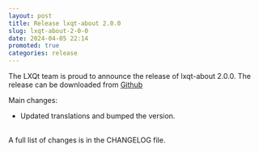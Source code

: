 ```yaml
---
layout: post
title: Release lxqt-about 2.0.0
slug: lxqt-about-2-0-0
date: 2024-04-05 22:14
promoted: true
categories: release
---
```


The LXQt team is proud to announce the release of lxqt-about 2.0.0.
The release can be downloaded from [Github](https://github.com/lxqt/lxqt-about/releases)

Main changes:

 * Updated translations and bumped the version.


<br/>
A full list of changes is in the CHANGELOG file.
<br/>

